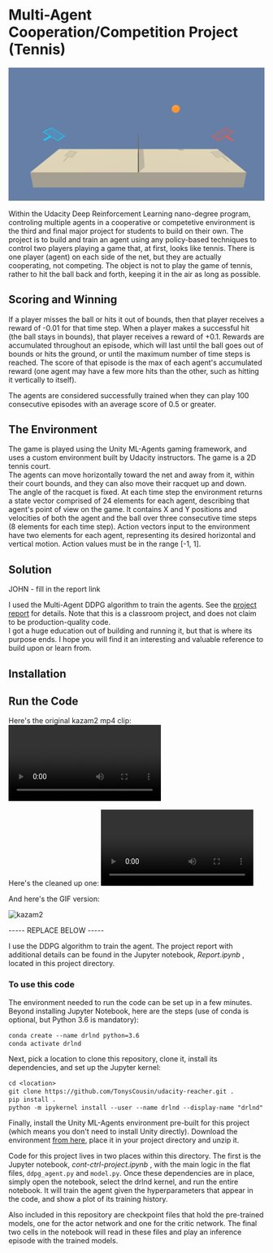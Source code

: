 # Multi-Agent Cooperation/Competition Project (Tennis)

![Tennis Game](docs/Tennis_screenshot.png)

Within the Udacity Deep Reinforcement Learning nano-degree program, controling multiple agents in a cooperative or
competetive environment is the third and final major
project for students to build on their own.  The project is to build and train an agent using any policy-based techniques
to control two players playing a game that, at first, looks like tennis.  There is one player (agent) on each side
of the net, but they are actually cooperating, not competing.  The object is not to play the game of tennis, rather to
hit the ball back and forth, keeping it in the air as long as possible.  

## Scoring and Winning

If a player misses the ball or hits it
out of bounds, then that player receives a reward of -0.01 for that time step.  When a player makes a successful hit
(the ball stays in bounds), that player receives a reward of +0.1.  Rewards are accumulated throughout an episode,
which will last until the ball goes out of bounds or hits the ground, or until the maximum number of time steps is 
reached.  The score of that episode is the max of each agent's accumulated reward (one agent may have a few more hits
than the other, such as hitting it vertically to itself).

The agents are considered successfully trained when they can play 100 consecutive episodes with an average score of 0.5 or greater.

## The Environment

The game is played using the Unity ML-Agents gaming framework, and uses a custom environment built by Udacity instructors.  The game is a 2D tennis court.  
The agents can move horizontally toward the net and away from it, within their court bounds, and they can also move their racquet up and down.  
The angle of the racquet is fixed.
At each time step the environment returns a state vector comprised of 24 elements for each agent, describing that agent's point of view on the game.  It contains X and Y positions and velocities of both the agent and the ball over three consecutive time steps (8 elements for each time step).
Action vectors input to the environment have two elements for each agent, representing its desired horizontal and vertical motion.
Action values must be in the range [-1, 1].

## Solution
JOHN - fill in the report link

I used the Multi-Agent DDPG algorithm to train the agents.  See the [project report](XXX) for details.
Note that this is a classroom project, and does not claim to be production-quality code.  
I got a huge education out of building and running it, but that is where its purpose ends.
I hope you will find it an interesting and valuable reference to build upon or learn from.

## Installation

## Run the Code
Here's the original kazam2 mp4 clip:
![video](https://user-images.githubusercontent.com/9048857/113957087-77e01580-97d3-11eb-8296-44fc46df13ee.mp4)

Here's the cleaned up one:
![clean](https://user-images.githubusercontent.com/9048857/113957535-41ef6100-97d4-11eb-9b2a-ea9cb0f134d8.mp4)

And here's the GIF version:

![kazam2](https://user-images.githubusercontent.com/9048857/113958331-c1c9fb00-97d5-11eb-837e-d5dc2c53b64d.gif)



----- REPLACE BELOW -----

I use the DDPG algorithm to train the agent.  The project report with additional details can be found in the Jupyter notebook, _Report.ipynb_ , located in this project directory.

### To use this code

The environment needed to run the code can be set up in a few minutes.  Beyond installing Jupyter Notebook, here are the steps
(use of conda is optional, but Python 3.6 is mandatory):
```
conda create --name drlnd python=3.6
conda activate drlnd
```

Next, pick a location to clone this repository, clone it, install its dependencies, and set up the Jupyter kernel:
```
cd <location>
git clone https://github.com/TonysCousin/udacity-reacher.git .
pip install .
python -m ipykernel install --user --name drlnd --display-name "drlnd"
```
 
Finally, install the Unity ML-Agents environment pre-built for this project (which means you don't need to install Unity directly).
Download the environment [from here](https://s3-us-west-1.amazonaws.com/udacity-drlnd/P2/Reacher/one_agent/Reacher_Linux.zip),
place it in your project directory and unzip it.

Code for this project lives in two places within this directory.  The first is the Jupyter notebook,
_cont-ctrl-project.ipynb_ , with the main logic in the flat files, `ddpg_agent.py` and `model.py`.
Once these dependencies are in place, simply open the notebook, select the drlnd kernel, and
run the entire notebook.  It will train the agent given the hyperparameters that appear in the code, and
show a plot of its training history.

Also included in this repository are checkpoint files that hold the pre-trained models, one for the actor network
and one for the critic network.  The final two cells in the notebook will read in these files and play an inference
episode with the trained models.

